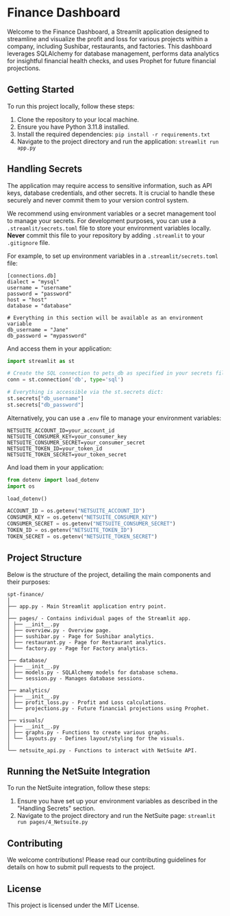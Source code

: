 # Finance Dashboard

Welcome to the Finance Dashboard, a Streamlit application designed to streamline and visualize the profit and loss for various projects within a company, including Sushibar, restaurants, and factories. This dashboard leverages SQLAlchemy for database management, performs data analytics for insightful financial health checks, and uses Prophet for future financial projections.

## Getting Started

To run this project locally, follow these steps:

1. Clone the repository to your local machine.
2. Ensure you have Python 3.11.8 installed.
3. Install the required dependencies:
    ```pip install -r requirements.txt```
4. Navigate to the project directory and run the application:
    ```streamlit run app.py```


## Handling Secrets

The application may require access to sensitive information, such as API keys, database credentials, and other secrets. It is crucial to handle these securely and never commit them to your version control system.

We recommend using environment variables or a secret management tool to manage your secrets. For development purposes, you can use a `.streamlit/secrets.toml` file to store your environment variables locally. **Never** commit this file to your repository by adding `.streamlit` to your `.gitignore` file.

For example, to set up environment variables in a `.streamlit/secrets.toml` file:

```
[connections.db]
dialect = "mysql"
username = "username"
password = "password"
host = "host"
database = "database"

# Everything in this section will be available as an environment variable
db_username = "Jane"
db_password = "mypassword"
```

And access them in your application:

```python
import streamlit as st

# Create the SQL connection to pets_db as specified in your secrets file.
conn = st.connection('db', type='sql')

# Everything is accessible via the st.secrets dict:
st.secrets["db_username"]
st.secrets["db_password"]
```

Alternatively, you can use a `.env` file to manage your environment variables:

```
NETSUITE_ACCOUNT_ID=your_account_id
NETSUITE_CONSUMER_KEY=your_consumer_key
NETSUITE_CONSUMER_SECRET=your_consumer_secret
NETSUITE_TOKEN_ID=your_token_id
NETSUITE_TOKEN_SECRET=your_token_secret
```

And load them in your application:

```python
from dotenv import load_dotenv
import os

load_dotenv()

ACCOUNT_ID = os.getenv("NETSUITE_ACCOUNT_ID")
CONSUMER_KEY = os.getenv("NETSUITE_CONSUMER_KEY")
CONSUMER_SECRET = os.getenv("NETSUITE_CONSUMER_SECRET")
TOKEN_ID = os.getenv("NETSUITE_TOKEN_ID")
TOKEN_SECRET = os.getenv("NETSUITE_TOKEN_SECRET")
```

## Project Structure

Below is the structure of the project, detailing the main components and their purposes:
```
spt-finance/
│
├── app.py - Main Streamlit application entry point.
│
├── pages/ - Contains individual pages of the Streamlit app.
│ ├── __init__.py
│ ├── overview.py - Overview page.
│ ├── sushibar.py - Page for Sushibar analytics.
│ ├── restaurant.py - Page for Restaurant analytics.
│ └── factory.py - Page for Factory analytics.
│
├── database/
│ ├── __init__.py
│ ├── models.py - SQLAlchemy models for database schema.
│ └── session.py - Manages database sessions.
│
├── analytics/
│ ├── __init__.py
│ ├── profit_loss.py - Profit and Loss calculations.
│ └── projections.py - Future financial projections using Prophet.
│
├── visuals/
│ ├── __init__.py
│ ├── graphs.py - Functions to create various graphs.
│ └── layouts.py - Defines layout/styling for the visuals.
│
└── netsuite_api.py - Functions to interact with NetSuite API.
```

## Running the NetSuite Integration

To run the NetSuite integration, follow these steps:

1. Ensure you have set up your environment variables as described in the "Handling Secrets" section.
2. Navigate to the project directory and run the NetSuite page:
    ```streamlit run pages/4_Netsuite.py```

## Contributing

We welcome contributions! Please read our contributing guidelines for details on how to submit pull requests to the project.

## License

This project is licensed under the MIT License.
